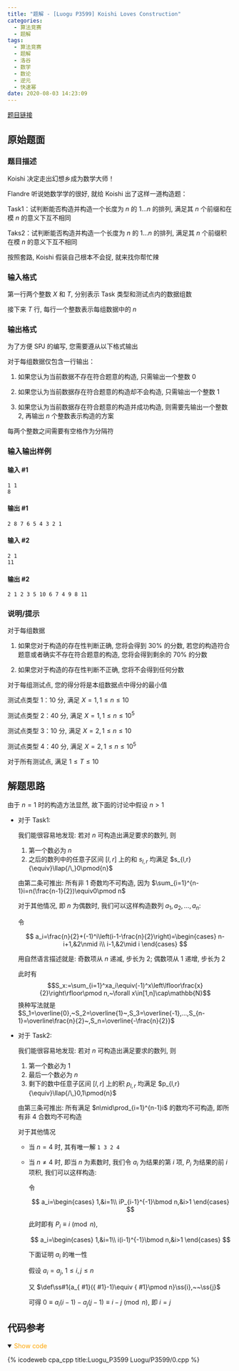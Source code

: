 ```yaml
---
title: "题解 - [Luogu P3599] Koishi Loves Construction"
categories:
  - 算法竞赛
  - 题解
tags:
  - 算法竞赛
  - 题解
  - 洛谷
  - 数学
  - 数论
  - 逆元
  - 快速幂
date: 2020-08-03 14:23:09
---
```


[题目链接](https://www.luogu.com.cn/problem/P3599)

<!-- more -->

## 原始题面

### 题目描述

Koishi 决定走出幻想乡成为数学大师！

Flandre 听说她数学学的很好, 就给 Koishi 出了这样一道构造题：

Task1：试判断能否构造并构造一个长度为 $n$ 的 $1\dots n$ 的排列, 满足其 $n$ 个前缀和在模 $n$ 的意义下互不相同

Taks2：试判断能否构造并构造一个长度为 $n$ 的 $1\dots n$ 的排列, 满足其 $n$ 个前缀积在模 $n$ 的意义下互不相同

按照套路, Koishi 假装自己根本不会捉, 就来找你帮忙辣

### 输入格式

第一行两个整数 $X$ 和 $T$, 分别表示 Task 类型和测试点内的数据组数

接下来 $T$ 行, 每行一个整数表示每组数据中的 $n$

### 输出格式

为了方便 SPJ 的编写, 您需要遵从以下格式输出

对于每组数据仅包含一行输出：

1. 如果您认为当前数据不存在符合题意的构造, 只需输出一个整数 $0$

1. 如果您认为当前数据存在符合题意的构造却不会构造, 只需输出一个整数 $1$

1. 如果您认为当前数据存在符合题意的构造并成功构造, 则需要先输出一个整数 $2$, 再输出 $n$ 个整数表示构造的方案

每两个整数之间需要有空格作为分隔符

### 输入输出样例

#### 输入 #1

```input1
1 1
8
```

#### 输出 #1

```output1
2 8 7 6 5 4 3 2 1
```

#### 输入 #2

```input2
2 1
11
```

#### 输出 #2

```output2
2 1 2 3 5 10 6 7 4 9 8 11
```

### 说明/提示

对于每组数据

1. 如果您对于构造的存在性判断正确, 您将会得到 $30\%$ 的分数, 若您的构造符合题意或者确实不存在符合题意的构造, 您将会得到剩余的 $70\%$ 的分数

1. 如果您对于构造的存在性判断不正确, 您将不会得到任何分数

对于每组测试点, 您的得分将是本组数据点中得分的最小值

测试点类型 1：10 分, 满足 $X=1,1\leq n\leq 10$

测试点类型 2：40 分, 满足 $X=1,1\leq n\leq10^5$

测试点类型 3：10 分, 满足 $X=2,1\leq n\leq 10$

测试点类型 4：40 分, 满足 $X=2,1\leq n\leq10^5$

对于所有测试点, 满足 $1\leq T\leq 10$

## 解题思路

由于 $n=1$ 时的构造方法显然, 故下面的讨论中假设 $n>1$

- 对于 Task1:

  我们能很容易地发现: 若对 $n$ 可构造出满足要求的数列, 则

  1. 第一个数必为 $n$
  1. 之后的数列中的任意子区间 $[l,r]$ 上的和 $s_{l,r}$ 均满足 $s_{l,r}{\equiv}\llap{/\,}0\pmod{n}$

  由第二条可推出: 所有非 $1$ 奇数均不可构造, 因为 $\sum_{i=1}^{n-1}i=n(\frac{n-1}{2})\equiv0\pmod n$

  对于其他情况, 即 $n$ 为偶数时, 我们可以这样构造数列 $a_1,a_2,\dots,a_n$:

  令

  $$
  a_i=\frac{n}{2}+(-1)^i\left(i-1-\frac{n}{2}\right)=\begin{cases}
    n-i+1,&2\nmid i\\
    i-1,&2\mid i
  \end{cases}
  $$

  用自然语言描述就是: 奇数项从 $n$ 递减, 步长为 $2$; 偶数项从 $1$ 递增, 步长为 $2$

  此时有
  $$S_x:=\sum_{i=1}^xa_i\equiv(-1)^x\left\lfloor\frac{x}{2}\right\rfloor\pmod n,~\forall x\in[1,n]\cap\mathbb{N}$$
  换种写法就是 $S_1=\overline{0},~S_2=\overline{1}~,S_3=\overline{-1},...,S_{n-1}=\overline\frac{n}{2}~,S_n=\overline{-\frac{n}{2}}$

- 对于 Task2:

  我们能很容易地发现: 若对 $n$ 可构造出满足要求的数列, 则

  1. 第一个数必为 $1$
  1. 最后一个数必为 $n$
  1. 剩下的数中任意子区间 $[l,r]$ 上的积 $p_{l,r}$ 均满足 $p_{l,r}{\equiv}\llap{/\,}0,1\pmod{n}$

  由第三条可推出: 所有满足 $n\mid\prod_{i=1}^{n-1}i$ 的数均不可构造, 即所有非 $4$ 合数均不可构造

  对于其他情况

  - 当 $n=4$ 时, 其有唯一解 `1 3 2 4`
  - 当 $n\ne4$ 时, 即当 $n$ 为素数时, 我们令 $a_i$ 为结果的第 $i$ 项, $P_i$ 为结果的前 $i$ 项积, 我们可以这样构造:

    令

    $$
    a_i=\begin{cases}
      1,&i=1\\
      iP_{i-1}^{-1}\bmod n,&i>1
    \end{cases}
    $$

    此时即有 $P_i\equiv i\pmod n$,

    $$
    a_i=\begin{cases}
      1,&i=1\\
      i(i-1)^{-1}\bmod n,&i>1
    \end{cases}
    $$

    下面证明 $a_i$ 的唯一性

    假设 $a_i=a_j,~1\leqslant i,j\leqslant n$

    又 $\def\ss#1{a_{ #1}({ #1}-1)\equiv { #1}\pmod n}\ss{i},~~\ss{j}$

    可得 $0\equiv a_i(i-1)-a_j(j-1)\equiv i-j\pmod n$, 即 $i=j$

## 代码参考

<details open>
<summary><font color='orange'>Show code</font></summary>

{% icodeweb cpa_cpp title:Luogu_P3599 Luogu/P3599/0.cpp %}

</details>
